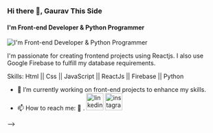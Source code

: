 ### Hi there 👋, Gaurav This Side
#### I'm Front-end Developer & Python Programmer
![I'm Front-end Developer & Python Programmer](https://arturssmirnovs.github.io/github-profile-readme-generator/images/banner.png)

I'm passionate for creating frontend projects using Reactjs.
I also use Google Firebase to fulfill my database requirements.

Skills: Html || Css || JavaScript || ReactJs || Firebase || Python 

- 🔭 I’m currently working on front-end projects to enhance my skills. 
- 📫 How to reach me: 🤔 
.
[<img src='https://cdn.jsdelivr.net/npm/simple-icons@3.0.1/icons/linkedin.svg' alt='linkedin' height='40'>](https://www.linkedin.com/in/https://www.linkedin.com/in/gaurav-maurya-49b6a9229/?trk=public_profile_browsemap&originalSubdomain=in/)  [<img src='https://cdn.jsdelivr.net/npm/simple-icons@3.0.1/icons/instagram.svg' alt='instagram' height='40'>](https://www.instagram.com/https://www.instagram.com/gaurav_as_gm//)  


-->
